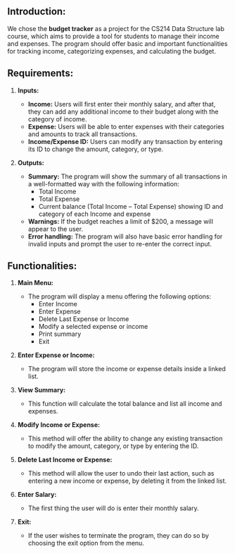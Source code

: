 ## Introduction:

   We chose the **budget tracker** as a project for the CS214 Data Structure lab course, which aims to provide a tool for students to manage their income and expenses. The program should offer basic and important functionalities for tracking income, categorizing expenses, and calculating the budget.

## Requirements:

1. **Inputs:**
   - **Income:** Users will first enter their monthly salary, and after that, they can add any additional income to their budget along with the category of income.
   - **Expense:** Users will be able to enter expenses with their categories and amounts to track all transactions.
   - **Income/Expense ID:** Users can modify any transaction by entering its ID to change the amount, category, or type.

2. **Outputs:**
   - **Summary:** The program will show the summary of all transactions in a well-formatted way with the following information:
     - Total Income
     - Total Expense
     - Current balance (Total Income – Total Expense) showing ID and category of each Income and expense
   - **Warnings:** If the budget reaches a limit of $200, a message will appear to the user.
   - **Error handling:** The program will also have basic error handling for invalid inputs and prompt the user to re-enter the correct input.

## Functionalities:

1. **Main Menu:**
   - The program will display a menu offering the following options:
     - Enter Income
     - Enter Expense
     - Delete Last Expense or Income
     - Modify a selected expense or income
     - Print summary
     - Exit

2. **Enter Expense or Income:**
   - The program will store the income or expense details inside a linked list.

3. **View Summary:**
   - This function will calculate the total balance and list all income and expenses.

4. **Modify Income or Expense:**
   - This method will offer the ability to change any existing transaction to modify the amount, category, or type by entering the ID.

5. **Delete Last Income or Expense:**
   - This method will allow the user to undo their last action, such as entering a new income or expense, by deleting it from the linked list.

6. **Enter Salary:**
   - The first thing the user will do is enter their monthly salary.

7. **Exit:**
   - If the user wishes to terminate the program, they can do so by choosing the exit option from the menu.
